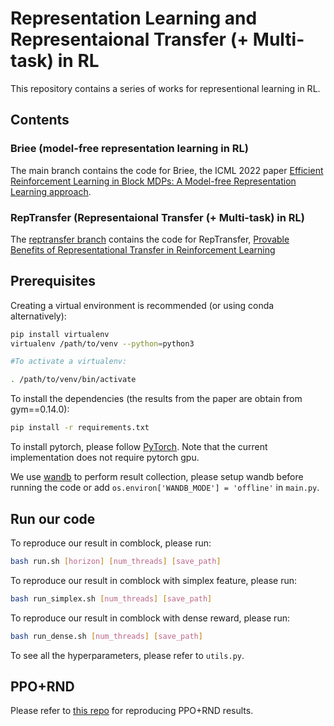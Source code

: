 # Representation Learning and Representaional Transfer (+ Multi-task) in RL 
This repository contains a series of works for representional learning in RL. 

## Contents
### Briee (model-free representation learning in RL)
The main branch contains the code for Briee, the ICML 2022 paper [Efficient Reinforcement Learning in Block MDPs: A Model-free Representation Learning approach](https://arxiv.org/abs/2202.00063). 

### RepTransfer (Representaional Transfer (+ Multi-task) in RL)
The [reptransfer branch](https://github.com/yudasong/briee/tree/reptransfer) contains the code for RepTransfer, [Provable Benefits of Representational Transfer in Reinforcement Learning](https://arxiv.org/abs/2205.14571)


## Prerequisites

Creating a virtual environment is recommended (or using conda alternatively):
```bash
pip install virtualenv
virtualenv /path/to/venv --python=python3

#To activate a virtualenv: 

. /path/to/venv/bin/activate
```

To install the dependencies (the results from the paper are obtain from gym==0.14.0):
``` bash
pip install -r requirements.txt
```

To install pytorch, please follow [PyTorch](http://pytorch.org/). Note that the current implementation does not require pytorch gpu.

We use [wandb](https://wandb.ai/home) to perform result collection, please setup wandb before running the code or add `os.environ['WANDB_MODE'] = 'offline'` in `main.py`.

## Run our code

To reproduce our result in comblock, please run:
```bash
bash run.sh [horizon] [num_threads] [save_path]
```

To reproduce our result in comblock with simplex feature, please run:
```bash
bash run_simplex.sh [num_threads] [save_path]
```

To reproduce our result in comblock with dense reward, please run:
```bash
bash run_dense.sh [num_threads] [save_path]
```

To see all the hyperparameters, please refer to `utils.py`.


## PPO+RND

Please refer to [this repo](https://github.com/yudasong/PCPG) for reproducing PPO+RND results.
